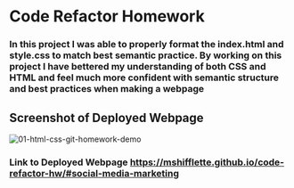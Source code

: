 # Code Refactor Homework

### In this project I was able to properly format the index.html and style.css to match best semantic practice. By working on this project I have bettered my understanding of both CSS and HTML and feel much more confident with semantic structure and best practices when making a webpage

## Screenshot of Deployed Webpage
![01-html-css-git-homework-demo](https://user-images.githubusercontent.com/73154359/133708161-0c0111b1-96c2-4d28-af44-e38747fbff83.png)

### Link to Deployed Webpage https://mshifflette.github.io/code-refactor-hw/#social-media-marketing
